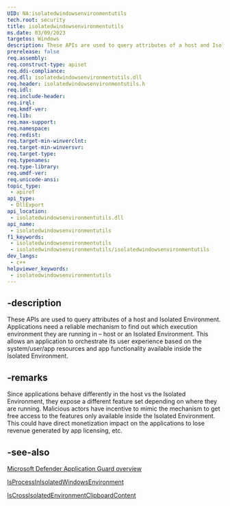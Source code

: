 ```yaml
---
UID: NA:isolatedwindowsenvironmentutils
tech.root: security
title: isolatedwindowsenvironmentutils
ms.date: 03/09/2023
targetos: Windows
description: These APIs are used to query attributes of a host and Isolated Environment.
prerelease: false
req.assembly: 
req.construct-type: apiset
req.ddi-compliance: 
req.dll: isolatedwindowsenvironmentutils.dll
req.header: isolatedwindowsenvironmentutils.h
req.idl: 
req.include-header: 
req.irql: 
req.kmdf-ver: 
req.lib: 
req.max-support: 
req.namespace: 
req.redist: 
req.target-min-winverclnt: 
req.target-min-winversvr: 
req.target-type: 
req.typenames: 
req.type-library: 
req.umdf-ver: 
req.unicode-ansi: 
topic_type:
 - apiref
api_type:
 - DllExport
api_location:
 - isolatedwindowsenvironmentutils.dll
api_name:
 - isolatedwindowsenvironmentutils
f1_keywords:
 - isolatedwindowsenvironmentutils
 - isolatedwindowsenvironmentutils/isolatedwindowsenvironmentutils
dev_langs:
 - c++
helpviewer_keywords:
 - isolatedwindowsenvironmentutils
---
```


## -description

These APIs are used to query attributes of a host and Isolated Environment. Applications need a reliable mechanism to find out which execution environment they are running in – host or an Isolated Environment. This allows an application to orchestrate its user experience based on the system/user/app resources and app functionality available inside the Isolated Environment.

## -remarks

Since applications behave differently in the host vs the Isolated Environment, they expose a different feature set depending on where they are running. Malicious actors have incentive to mimic the mechanism to get free access to the features only available inside the Isolated Environment. This could have direct monetization impact on the applications to lose revenue generated by app licensing, etc.

## -see-also

[Microsoft Defender Application Guard overview](/windows/security/threat-protection/microsoft-defender-application-guard/md-app-guard-overview)

[IsProcessInIsolatedWindowsEnvironment](nf-isolatedwindowsenvironmentutils-isprocessinisolatedwindowsenvironment.md)

[IsCrossIsolatedEnvironmentClipboardContent](nf-isolatedwindowsenvironmentutils-iscrossisolatedenvironmentclipboardcontent.md)
